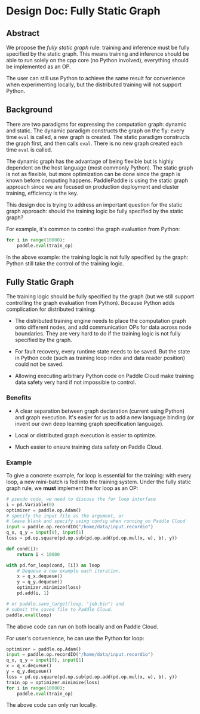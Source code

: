 # Design Doc: Fully Static Graph

## Abstract

We propose the *fully static graph* rule: training and inference must
be fully specified by the static graph. This means training and
inference should be able to run solely on the cpp core (no Python
involved), everything should be implemented as an OP.

The user can still use Python to achieve the same result for
convenience when experimenting locally, but the distributed training
will not support Python.

## Background

There are two paradigms for expressing the computation graph: dynamic
and static. The dynamic paradigm constructs the graph on the fly:
every time `eval` is called, a new graph is created. The static
paradigm constructs the graph first, and then calls `eval`. There is
no new graph created each time `eval` is called.

The dynamic graph has the advantage of being flexible but is highly
dependent on the host language (most commonly Python). The static
graph is not as flexible, but more optimization can be done since the
graph is known before computing happens. PaddlePaddle is using the
static graph approach since we are focused on production deployment
and cluster training, efficiency is the key.

This design doc is trying to address an important question for the
static graph approach: should the training logic be fully specified by
the static graph?

For example, it's common to control the graph evaluation from Python:

```Python
for i in range(10000):
	paddle.eval(train_op)
```

In the above example: the training logic is not fully specified by the
graph: Python still take the control of the training logic.


## Fully Static Graph

The training logic should be fully specified by the graph (but we
still support controlling the graph evaluation from Python). Because
Python adds complication for distributed training:

- The distributed training engine needs to place the computation graph
  onto different nodes, and add communication OPs for data across node
  boundaries. They are very hard to do if the training logic is not
  fully specified by the graph.

- For fault recovery, every runtime state needs to be saved. But the
  state in Python code (such as training loop index and data reader
  position) could not be saved.

- Allowing executing arbitrary Python code on Paddle Cloud make
  training data safety very hard if not impossible to control.


### Benefits

- A clear separation between graph declaration (current using Python)
  and graph execution. It's easier for us to add a new language
  binding (or invent our own deep learning graph specification
  language).

- Local or distributed graph execution is easier to optimize.

- Much easier to ensure training data safety on Paddle Cloud.


### Example

To give a concrete example, for loop is essential for the training:
with every loop, a new mini-batch is fed into the training
system. Under the fully static graph rule, we **must** implement the for
loop as an OP:

```Python
# pseudo code, we need to discuss the for loop interface
i = pd.Variable(0)
optimizer = paddle.op.Adam()
# specify the input file as the argument, or
# leave blank and specify using config when running on Paddle Cloud
input = paddle.op.recordIO("/home/data/input.recordio")
q_x, q_y = input[0], input[1]
loss = pd.op.square(pd.op.sub(pd.op.add(pd.op.mul(x, w), b), y))

def cond(i):
    return i < 10000

with pd.for_loop(cond, [i]) as loop
    # Dequeue a new example each iteration.
    x = q_x.dequeue()
    y = q_y.dequeue()
    optimizer.minimize(loss)
    pd.add(i, 1)

# or paddle.save_target(loop, "job.bin") and
# submit the saved file to Paddle Cloud.
paddle.eval(loop)
```

The above code can run on both locally and on Paddle Cloud.

For user's convenience, he can use the Python for loop:
```Python
optimizer = paddle.op.Adam()
input = paddle.op.recordIO("/home/data/input.recordio")
q_x, q_y = input[0], input[1]
x = q_x.dequeue()
y = q_y.dequeue()
loss = pd.op.square(pd.op.sub(pd.op.add(pd.op.mul(x, w), b), y))
train_op = optimizer.minimize(loss)
for i in range(10000):
	paddle.eval(train_op)
```

The above code can only run locally.
